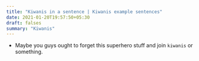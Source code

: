 ```yaml
---
title: "Kiwanis in a sentence | Kiwanis example sentences"
date: 2021-01-20T19:57:50+05:30
draft: falses
summary: "Kiwanis"
---
```

- Maybe you guys ought to forget this superhero stuff and join `kiwanis` or something.
                 
